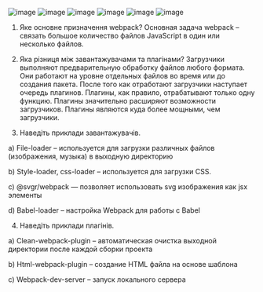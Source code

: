 ![image](https://user-images.githubusercontent.com/100159653/163800735-6e1cf17c-a529-407c-b6e6-3d88141da2b1.png)
![image](https://user-images.githubusercontent.com/100159653/163800742-f8ca6023-8188-4c3f-b13b-77be67d1cbb5.png)
![image](https://user-images.githubusercontent.com/100159653/163800747-fb31e8f3-da0d-4437-9d4c-b0dd582710be.png)
![image](https://user-images.githubusercontent.com/100159653/163800757-2f2f982b-13c3-4964-ba32-eb3663d91911.png)
![image](https://user-images.githubusercontent.com/100159653/163800738-9ec3277b-09e1-4701-994c-b132a4c76877.png)
![image](https://user-images.githubusercontent.com/100159653/163800764-a5ff5623-a0ec-411f-b899-b2ff79c17d01.png)

1. Яке основне призначення webpack? 
Основная задача webpack – связать большое количество файлов JavaScript в один или несколько файлов. 

2. Яка різниця між завантажувачами та плагінами? 
Загрузчики выполняют предварительную обработку файлов любого формата. Они работают на уровне отдельных файлов во время или до создания пакета. После того как отработают загрузчики наступает очередь плагинов. Плагины, как правило, отрабатывают только одну функцию. Плагины значительно расширяют возможности загрузчиков. Плагины являются куда более мощными, чем загрузчики. 

3. Наведіть приклади завантажувачів. 

a) File-loader – используется для загрузки различных файлов (изображения, музыка) в выходную директорию

b) Style-loader, css-loader – используется для загрузки CSS.

c) @svgr/webpack — позволяет использовать svg изображения как jsx элементы

d) Babel-loader – настройка Webpack для работы с Babel

4. Наведіть приклади плагінів.

a) Clean-webpack-plugin – автоматическая очистка выходной директории после каждой сборки проекта

b) Html-webpack-plugin – создание HTML файла на основе шаблона 

c) Webpack-dev-server – запуск локального сервера 
